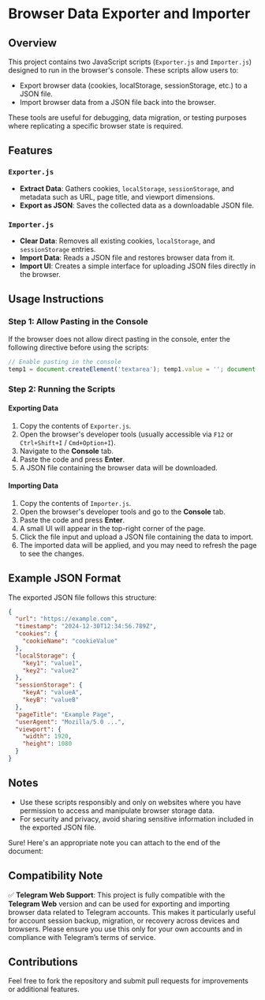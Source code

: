 # Browser Data Exporter and Importer

## Overview
This project contains two JavaScript scripts (`Exporter.js` and `Importer.js`) designed to run in the browser's console. These scripts allow users to:

- Export browser data (cookies, localStorage, sessionStorage, etc.) to a JSON file.
- Import browser data from a JSON file back into the browser.

These tools are useful for debugging, data migration, or testing purposes where replicating a specific browser state is required.

## Features

### `Exporter.js`
- **Extract Data**: Gathers cookies, `localStorage`, `sessionStorage`, and metadata such as URL, page title, and viewport dimensions.
- **Export as JSON**: Saves the collected data as a downloadable JSON file.

### `Importer.js`
- **Clear Data**: Removes all existing cookies, `localStorage`, and `sessionStorage` entries.
- **Import Data**: Reads a JSON file and restores browser data from it.
- **Import UI**: Creates a simple interface for uploading JSON files directly in the browser.

## Usage Instructions

### Step 1: Allow Pasting in the Console
If the browser does not allow direct pasting in the console, enter the following directive before using the scripts:

```javascript
// Enable pasting in the console
temp1 = document.createElement('textarea'); temp1.value = ''; document.body.appendChild(temp1); temp1.select(); document.execCommand('paste'); document.body.removeChild(temp1);
```

### Step 2: Running the Scripts

#### Exporting Data
1. Copy the contents of `Exporter.js`.
2. Open the browser's developer tools (usually accessible via `F12` or `Ctrl+Shift+I` / `Cmd+Option+I`).
3. Navigate to the **Console** tab.
4. Paste the code and press **Enter**.
5. A JSON file containing the browser data will be downloaded.

#### Importing Data
1. Copy the contents of `Importer.js`.
2. Open the browser's developer tools and go to the **Console** tab.
3. Paste the code and press **Enter**.
4. A small UI will appear in the top-right corner of the page.
5. Click the file input and upload a JSON file containing the data to import.
6. The imported data will be applied, and you may need to refresh the page to see the changes.

## Example JSON Format
The exported JSON file follows this structure:

```json
{
  "url": "https://example.com",
  "timestamp": "2024-12-30T12:34:56.789Z",
  "cookies": {
    "cookieName": "cookieValue"
  },
  "localStorage": {
    "key1": "value1",
    "key2": "value2"
  },
  "sessionStorage": {
    "keyA": "valueA",
    "keyB": "valueB"
  },
  "pageTitle": "Example Page",
  "userAgent": "Mozilla/5.0 ...",
  "viewport": {
    "width": 1920,
    "height": 1080
  }
}
```

## Notes
- Use these scripts responsibly and only on websites where you have permission to access and manipulate browser storage data.
- For security and privacy, avoid sharing sensitive information included in the exported JSON file.

Sure! Here's an appropriate note you can attach to the end of the document:

## Compatibility Note

✅ **Telegram Web Support**: This project is fully compatible with the **Telegram Web** version and can be used for exporting and importing browser data related to Telegram accounts. This makes it particularly useful for account session backup, migration, or recovery across devices and browsers. Please ensure you use this only for your own accounts and in compliance with Telegram’s terms of service.

## Contributions
Feel free to fork the repository and submit pull requests for improvements or additional features.
